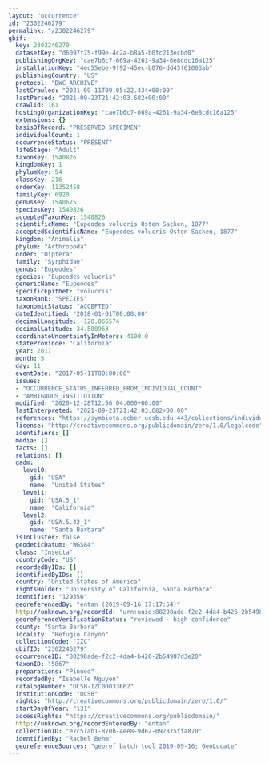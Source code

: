```yaml
---
layout: "occurrence"
id: "2302246279"
permalink: "/2302246279"
gbif:
  key: 2302246279
  datasetKey: "d6097f75-f99e-4c2a-b8a5-b0fc213ecbd0"
  publishingOrgKey: "cae7b6c7-669a-4261-9a34-6e8cdc16a125"
  installationKey: "4ec55ebe-9f92-45ec-b076-dd45f61003ab"
  publishingCountry: "US"
  protocol: "DWC_ARCHIVE"
  lastCrawled: "2021-09-11T09:05:22.434+00:00"
  lastParsed: "2021-09-23T21:42:03.682+00:00"
  crawlId: 161
  hostingOrganizationKey: "cae7b6c7-669a-4261-9a34-6e8cdc16a125"
  extensions: {}
  basisOfRecord: "PRESERVED_SPECIMEN"
  individualCount: 1
  occurrenceStatus: "PRESENT"
  lifeStage: "Adult"
  taxonKey: 1540826
  kingdomKey: 1
  phylumKey: 54
  classKey: 216
  orderKey: 11352458
  familyKey: 6920
  genusKey: 1540675
  speciesKey: 1540826
  acceptedTaxonKey: 1540826
  scientificName: "Eupeodes volucris Osten Sacken, 1877"
  acceptedScientificName: "Eupeodes volucris Osten Sacken, 1877"
  kingdom: "Animalia"
  phylum: "Arthropoda"
  order: "Diptera"
  family: "Syrphidae"
  genus: "Eupeodes"
  species: "Eupeodes volucris"
  genericName: "Eupeodes"
  specificEpithet: "volucris"
  taxonRank: "SPECIES"
  taxonomicStatus: "ACCEPTED"
  dateIdentified: "2018-01-01T00:00:00"
  decimalLongitude: -120.066574
  decimalLatitude: 34.500963
  coordinateUncertaintyInMeters: 4100.0
  stateProvince: "California"
  year: 2017
  month: 5
  day: 11
  eventDate: "2017-05-11T00:00:00"
  issues:
  - "OCCURRENCE_STATUS_INFERRED_FROM_INDIVIDUAL_COUNT"
  - "AMBIGUOUS_INSTITUTION"
  modified: "2020-12-28T12:56:04.000+00:00"
  lastInterpreted: "2021-09-23T21:42:03.682+00:00"
  references: "https://symbiota.ccber.ucsb.edu:443/collections/individual/index.php?occid=129356"
  license: "http://creativecommons.org/publicdomain/zero/1.0/legalcode"
  identifiers: []
  media: []
  facts: []
  relations: []
  gadm:
    level0:
      gid: "USA"
      name: "United States"
    level1:
      gid: "USA.5_1"
      name: "California"
    level2:
      gid: "USA.5.42_1"
      name: "Santa Barbara"
  isInCluster: false
  geodeticDatum: "WGS84"
  class: "Insecta"
  countryCode: "US"
  recordedByIDs: []
  identifiedByIDs: []
  country: "United States of America"
  rightsHolder: "University of California, Santa Barbara"
  identifier: "129356"
  georeferencedBy: "entan (2019-09-16 17:17:54)"
  http://unknown.org/recordId: "urn:uuid:88298ade-f2c2-4da4-b426-2b54987d3e20"
  georeferenceVerificationStatus: "reviewed - high confidence"
  county: "Santa Barbara"
  locality: "Refugio Canyon"
  collectionCode: "IZC"
  gbifID: "2302246279"
  occurrenceID: "88298ade-f2c2-4da4-b426-2b54987d3e20"
  taxonID: "5867"
  preparations: "Pinned"
  recordedBy: "Isabelle Nguyen"
  catalogNumber: "UCSB-IZC00033662"
  institutionCode: "UCSB"
  rights: "http://creativecommons.org/publicdomain/zero/1.0/"
  startDayOfYear: "131"
  accessRights: "https://creativecommons.org/publicdomain/"
  http://unknown.org/recordEnteredBy: "entan"
  collectionID: "e7c51ab1-870b-4ee8-9d62-092875ffa870"
  identifiedBy: "Rachel Behm"
  georeferenceSources: "georef batch tool 2019-09-16; GeoLocate"
---
```

